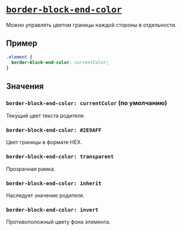 # [`border-block-end-color`](../index.md)

Можно управлять цветом границы каждой стороны в отдельности.

## Пример

```css
.element {
  border-block-end-color: currentColor;
}
```

## Значения

### `border-block-end-color: currentColor` (по умолчанию)

Текущий цвет текста родителя.

### `border-block-end-color: #2E9AFF`

Цвет границы в формате HEX.

### `border-block-end-color: transparent`

Прозрачная рамка.

### `border-block-end-color: inherit`

Наследует значение родителя.

### `border-block-end-color: invert`

Противоположный цвету фона элемента.
